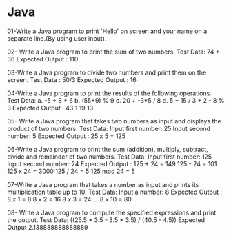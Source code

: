 # Java
01-Write a Java program to print 'Hello' on screen and your name on a separate line.(By using user input).

02- Write a Java program to print the sum of two numbers.
Test Data:
74 + 36
Expected Output :
110 

03-Write a Java program to divide two numbers and print them on the screen.
Test Data :
50/3
Expected Output :
16

04-Write a Java program to print the results of the following operations.
Test Data:
a. -5 + 8 * 6
b. (55+9) % 9
c. 20 + -3*5 / 8
d. 5 + 15 / 3 * 2 - 8 % 3
Expected Output :
43
1
19
13

05- Write a Java program that takes two numbers as input and displays the product of two numbers.
Test Data:
Input first number: 25
Input second number: 5
Expected Output :
25 x 5 = 125

06-Write a Java program to print the sum (addition), multiply, subtract, divide and remainder of two numbers.
Test Data:
Input first number: 125
Input second number: 24
Expected Output :
125 + 24 = 149
125 - 24 = 101
125 x 24 = 3000
125 / 24 = 5
125 mod 24 = 5

07-Write a Java program that takes a number as input and prints its multiplication table up to 10.
Test Data:
Input a number: 8
Expected Output :
8 x 1 = 8
8 x 2 = 16
8 x 3 = 24
...
8 x 10 = 80

08- Write a Java program to compute the specified expressions and print the output.
Test Data:
((25.5 * 3.5 - 3.5 * 3.5) / (40.5 - 4.5))
Expected Output
2.138888888888889
